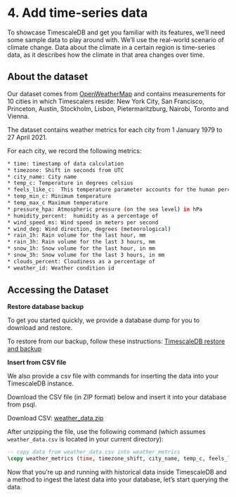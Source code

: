 # 4. Add time-series data

To showcase TimescaleDB and get you familiar with its features, we’ll need some 
sample data to play around with. We’ll use the real-world scenario of climate 
change. Data about the climate in a certain region is time-series data, as it 
describes how the climate in that area changes over time.

## About the dataset

Our dataset comes from [OpenWeatherMap](https://openweathermap.org) and contains 
measurements for 10 cities in which Timescalers reside: New York City, San Francisco, 
Princeton, Austin, Stockholm, Lisbon, Pietermaritzburg, Nairobi, Toronto and Vienna.

The dataset contains weather metrics for each city from 1 January 1979 to 27 April 2021.

For each city, we record the following metrics:
```bash
* time: timestamp of data calculation
* timezone: Shift in seconds from UTC
* city_name: City name
* temp_c: Temperature in degrees celsius
* feels_like_c:  This temperature parameter accounts for the human perception of weather 
* temp_min_c: Minimum temperature
* temp_max_c Maximum temperature
* pressure_hpa: Atmospheric pressure (on the sea level) in hPa
* humidity_percent:  humidity as a percentage of
* wind_speed_ms: Wind speed in meters per second
* wind_deg: Wind direction, degrees (meteorological)
* rain_1h: Rain volume for the last hour, mm
* rain_3h: Rain volume for the last 3 hours, mm
* snow_1h: Snow volume for the last hour, in mm 
* snow_3h: Snow volume for the last 3 hours, in mm
* clouds_percent: Cloudiness as a percentage of
* weather_id: Weather condition id
```

## Accessing the Dataset

**Restore database backup**

To get you started quickly, we provide a database dump for you to download and restore.

To restore from our backup, follow these instructions: [TimescaleDB restore and backup](https://docs.timescale.com/latest/using-timescaledb/backup)

**Insert from CSV file**

We also provide a csv file with commands for inserting the data into your TimescaleDB instance.

Download the CSV file (in ZIP format) below and insert it into your database from psql.

Download CSV: <tag type="download">[weather_data.zip](https://s3.amazonaws.com/assets.timescale.com/docs/downloads/weather_data.zip)</tag>

After unzipping the file, use the following command (which assumes `weather_data.csv` is located in your current directory):

```sql
-- copy data from weather_data.csv into weather_metrics
\copy weather_metrics (time, timezone_shift, city_name, temp_c, feels_like_c, temp_min_c, temp_max_c, pressure_hpa, humidity_percent, wind_speed_ms, wind_deg, rain_1h_mm, rain_3h_mm, snow_1h_mm, snow_3h_mm, clouds_percent, weather_type_id) from './weather_data.csv' CSV HEADER;</td>
```
Now that you’re up and running with historical data inside TimescaleDB and a 
method to ingest the latest data into your database, let’s start querying the data.
